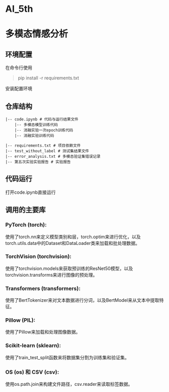 # AI_5th

# 多模态情感分析



## 环境配置

在命令行使用
> pip install -r requirements.txt

安装配置环境

## 仓库结构
```
|-- code.ipynb # 代码与运行结果文件
    |-- 多模态模型训练代码
    |-- 消融实验一次epoch训练代码
    |-- 消融实验训练代码

|-- requirements.txt # 项目依赖文件
|-- test_without_label # 测试集结果文件
|-- error_analysis.txt # 多模态验证集错误记录
|-- 第五次实验实验报告 # 实验报告
```

## 代码运行

打开code.ipynb直接运行

## 调用的主要库
### PyTorch (torch):
使用了torch.nn来定义模型类别和层，torch.optim来进行优化，以及torch.utils.data中的Dataset和DataLoader类来加载和批处理数据。

### TorchVision (torchvision):
使用了torchvision.models来获取预训练的ResNet50模型，以及torchvision.transforms来进行图像的预处理。

### Transformers (transformers):
使用了BertTokenizer来对文本数据进行分词，以及BertModel来从文本中提取特征。

### Pillow (PIL):
使用了Pillow来加载和处理图像数据。

### Scikit-learn (sklearn):
使用了train_test_split函数来将数据集分割为训练集和验证集。

### OS (os) 和 CSV (csv):
使用os.path.join来构建文件路径，csv.reader来读取标签数据。


